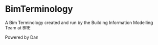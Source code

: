 # BimTerminology
A Bim Terminology created and run by the Building Information Modelling Team at BRE

Powered by Dan